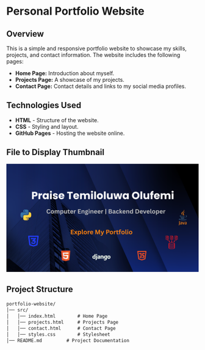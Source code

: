 # Personal Portfolio Website

## Overview
This is a simple and responsive portfolio website to showcase my skills, projects, and contact information. The website includes the following pages:
- **Home Page:** Introduction about myself.
- **Projects Page:** A showcase of my projects.
- **Contact Page:** Contact details and links to my social media profiles.

## Technologies Used
- **HTML** - Structure of the website.
- **CSS** - Styling and layout.
- **GitHub Pages** - Hosting the website online.

## File to Display Thumbnail
![Portfolio Thumbnail](assets/PraiseThumbnail.png)

## Project Structure
```
portfolio-website/
│── src/
│   │── index.html        # Home Page
│   │── projects.html     # Projects Page
│   │── contact.html      # Contact Page
│   │── styles.css        # Stylesheet
│── README.md         # Project Documentation
```
